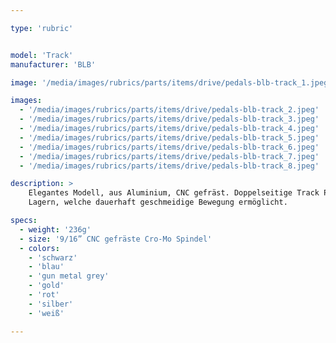```yaml
---

type: 'rubric'


model: 'Track'
manufacturer: 'BLB'

image: '/media/images/rubrics/parts/items/drive/pedals-blb-track_1.jpeg'

images:
  - '/media/images/rubrics/parts/items/drive/pedals-blb-track_2.jpeg'
  - '/media/images/rubrics/parts/items/drive/pedals-blb-track_3.jpeg'
  - '/media/images/rubrics/parts/items/drive/pedals-blb-track_4.jpeg'
  - '/media/images/rubrics/parts/items/drive/pedals-blb-track_5.jpeg'
  - '/media/images/rubrics/parts/items/drive/pedals-blb-track_6.jpeg'
  - '/media/images/rubrics/parts/items/drive/pedals-blb-track_7.jpeg'
  - '/media/images/rubrics/parts/items/drive/pedals-blb-track_8.jpeg'

description: >
    Elegantes Modell, aus Aluminium, CNC gefräst. Doppelseitige Track Pedale mit versiegelten 
    Lagern, welche dauerhaft geschmeidige Bewegung ermöglicht.

specs:
  - weight: '236g'
  - size: '9/16” CNC gefräste Cro-Mo Spindel'
  - colors:
    - 'schwarz'
    - 'blau'
    - 'gun metal grey'
    - 'gold'
    - 'rot'
    - 'silber'
    - 'weiß'

---
```

